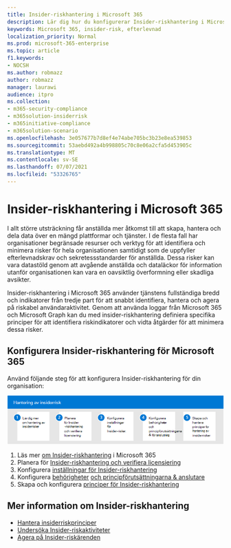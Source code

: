 ```yaml
---
title: Insider-riskhantering i Microsoft 365
description: Lär dig hur du konfigurerar Insider-riskhantering i Microsoft 365.
keywords: Microsoft 365, insider-risk, efterlevnad
localization_priority: Normal
ms.prod: microsoft-365-enterprise
ms.topic: article
f1.keywords:
- NOCSH
ms.author: robmazz
author: robmazz
manager: laurawi
audience: itpro
ms.collection:
- m365-security-compliance
- m365solution-insiderrisk
- m365initiative-compliance
- m365solution-scenario
ms.openlocfilehash: 3e057677b7d8ef4e74abe705bc3b23e8ea539853
ms.sourcegitcommit: 53aebd492a4b998805c70c8e06a2cfa5d453905c
ms.translationtype: MT
ms.contentlocale: sv-SE
ms.lasthandoff: 07/07/2021
ms.locfileid: "53326765"
---
```

# <a name="insider-risk-management-in-microsoft-365"></a>Insider-riskhantering i Microsoft 365

I allt större utsträckning får anställda mer åtkomst till att skapa, hantera och dela data över en mängd plattformar och tjänster. I de flesta fall har organisationer begränsade resurser och verktyg för att identifiera och minimera risker för hela organisationen samtidigt som de uppfyller efterlevnadskrav och sekretessstandarder för anställda. Dessa risker kan vara datastöld genom att avgående anställda och dataläckor för information utanför organisationen kan vara en oavsiktlig överformning eller skadliga avsikter.

Insider-riskhantering i Microsoft 365 använder tjänstens fullständiga bredd och indikatorer från tredje part för att snabbt identifiera, hantera och agera på riskabel användaraktivitet. Genom att använda loggar från Microsoft 365 och Microsoft Graph kan du med insider-riskhantering definiera specifika principer för att identifiera riskindikatorer och vidta åtgärder för att minimera dessa risker.

## <a name="configure-insider-risk-management-for-microsoft-365"></a>Konfigurera Insider-riskhantering för Microsoft 365

Använd följande steg för att konfigurera Insider-riskhantering för din organisation:

![Insider-risklösningssteg för Insider-riskhantering](../media/ir-solution-ir-steps.png)

1. Läs mer [om Insider-riskhantering](insider-risk-management.md) i Microsoft 365
2. Planera för [Insider-riskhantering och verifiera licensiering](insider-risk-management-plan.md)
3. Konfigurera [inställningar för Insider-riskhantering](insider-risk-management-settings.md)
4. Konfigurera [behörigheter](insider-risk-management-configure.md#step-1-enable-permissions-for-insider-risk-management) [och principförutsättningarna & anslutare](insider-risk-management-configure.md#step-4-configure-prerequisites-for-policies)
5. Skapa och konfigurera [principer för Insider-riskhantering](insider-risk-management-configure.md#step-6-create-an-insider-risk-management-policy)

## <a name="more-information-about-insider-risk-management"></a>Mer information om Insider-riskhantering

- [Hantera insiderriskprinciper](insider-risk-management-policies.md)
- [Undersöka Insider-riskaktiviteter](insider-risk-management-activities.md)
- [Agera på Insider-riskärenden](insider-risk-management-cases.md)